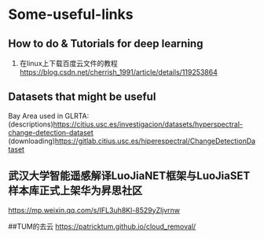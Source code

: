 # Some-useful-links

## How to do & Tutorials for deep learning
1. 在linux上下载百度云文件的教程 https://blog.csdn.net/cherrish_1991/article/details/119253864


## Datasets that might be useful
Bay Area used in GLRTA: (descriptions)https://citius.usc.es/investigacion/datasets/hyperspectral-change-detection-dataset
                       (downloading)https://gitlab.citius.usc.es/hiperespectral/ChangeDetectionDataset
                       
## 武汉大学智能遥感解译LuoJiaNET框架与LuoJiaSET样本库正式上架华为昇思社区
https://mp.weixin.qq.com/s/IFL3uh8Kl-8529yZljvrnw

##TUM的去云
https://patricktum.github.io/cloud_removal/
